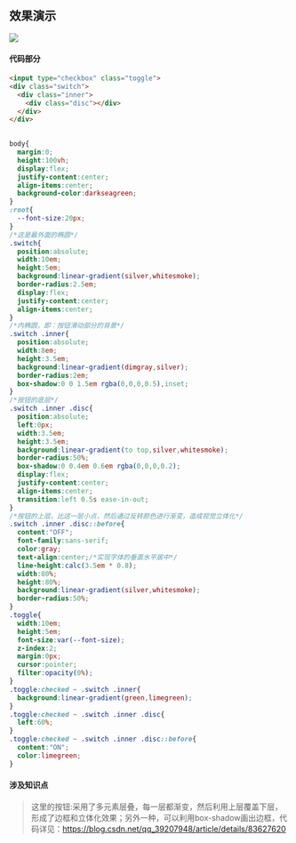 ## 效果演示
![](https://github.com/SUNNERCMS/CSS-CSS3-Animation-effects/blob/master/animation-gif/4.%E6%BB%91%E5%8A%A8%E5%88%87%E6%8D%A2%E5%BC%80%E5%85%B3.gif)
#### 代码部分
```html
<input type="checkbox" class="toggle">
<div class="switch">
  <div class="inner">
    <div class="disc"></div>
  </div>
</div>
  
```
```CSS
body{
  margin:0;
  height:100vh;
  display:flex;
  justify-content:center;
  align-items:center;
  background-color:darkseagreen;
}
:root{
  --font-size:20px;
}
/*这是最外面的椭圆*/
.switch{
  position:absolute;
  width:10em;
  height:5em;
  background:linear-gradient(silver,whitesmoke);
  border-radius:2.5em;
  display:flex;
  justify-content:center;
  align-items:center;
}
/*内椭圆，即：按钮滑动部分的背景*/
.switch .inner{
  position:absolute;
  width:8em;
  height:3.5em;
  background:linear-gradient(dimgray,silver);
  border-radius:2em;
  box-shadow:0 0 1.5em rgba(0,0,0,0.5),inset;
}
/*按钮的底层*/
.switch .inner .disc{
  position:absolute;
  left:0px;
  width:3.5em;
  height:3.5em;
  background:linear-gradient(to top,silver,whitesmoke);
  border-radius:50%;
  box-shadow:0 0.4em 0.6em rgba(0,0,0,0.2);
  display:flex;
  justify-content:center;
  align-items:center;
  transition:left 0.5s ease-in-out;
}
/*按钮的上层，比这一层小点，然后通过反转颜色进行渐变，造成视觉立体化*/
.switch .inner .disc::before{
  content:"OFF";
  font-family:sans-serif;
  color:gray;
  text-align:center;/*实现字体的垂直水平居中*/
  line-height:calc(3.5em * 0.8);
  width:80%;
  height:80%;
  background:linear-gradient(silver,whitesmoke);
  border-radius:50%;
}
.toggle{
  width:10em;
  height:5em;
  font-size:var(--font-size);
  z-index:2;
  margin:0px;
  cursor:pointer;
  filter:opacity(0%);
}
.toggle:checked ~ .switch .inner{
  background:linear-gradient(green,limegreen);
}
.toggle:checked ~ .switch .inner .disc{
  left:60%;
}
.toggle:checked ~ .switch .inner .disc::before{
  content:"ON";
  color:limegreen;
}
```
#### 涉及知识点
> 这里的按钮:采用了多元素层叠，每一层都渐变，然后利用上层覆盖下层，形成了边框和立体化效果；另外一种，可以利用box-shadow画出边框，代码详见：https://blog.csdn.net/qq_39207948/article/details/83627620
